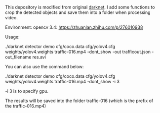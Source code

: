 This depository is modified from original [darknet](https://github.com/AlexeyAB/darknet). I add some functions to crop the detected objects and save them into a folder when processing video.

Environment:
opencv 3.4: https://zhuanlan.zhihu.com/p/276010938

Usage:

./darknet detector demo cfg/coco.data cfg/yolov4.cfg weights/yolov4.weights  traffic-016.mp4 -dont_show -out trafficout.json -out_filename res.avi


You can also use the command below:

./darknet detector demo cfg/coco.data cfg/yolov4.cfg weights/yolov4.weights  traffic-016.mp4 -dont_show -i 3

-i 3 is to specify gpu.


The results will be saved into the folder traffic-016 (which is the prefix of the traffic-016.mp4)
